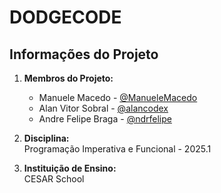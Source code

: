 # DODGECODE

## Informações do Projeto

1. **Membros do Projeto:**
   - Manuele Macedo - [@ManueleMacedo](https://github.com/ManueleMacedo)
   - Alan Vitor Sobral - [@alancodex](https://github.com/alancodex)
   - Andre Felipe Braga - [@ndrfelipe](https://github.com/ndrfelipe)

2. **Disciplina:**  
   Programação Imperativa e Funcional - 2025.1

3. **Instituição de Ensino:**  
   CESAR School
